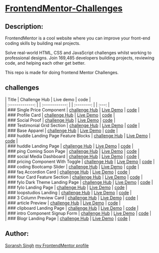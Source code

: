 # [FrontendMentor-Challenges](https://www.frontendmentor.io)

## Description:

FrontendMentor is a cool website where you can improve your front-end coding skills by building real projects.

Solve real-world HTML, CSS and JavaScript challenges whilst working to professional designs. Join 169,485 developers building projects, reviewing code, and helping each other get better.

This repo is made for doing frontend Mentor Challenges.

## challenges

 |   Title          |   Challenge Hub  |   Live demo  |   code  |  
 |   :-------------: |   |  :------------: |   |  :--------: |   |  :---: |  
 |   ### Single Price Component |  [challenge Hub]() |   [Live Demo]() |   [code]() |  
 |   ### Profile Card |   [challenge Hub]() |   [Live Demo]() |   [code]() |  
 |   ### Social Proof |  [challenge Hub]() |   [Live Demo]() |   [code]() |  
 |  ### Testimonial Grid Section |   [challenge Hub]() |   [Live Demo]() |   [code]() |  
 |  ### Base Apparel |   [challenge Hub]() |   [Live Demo]() |   [code]() |  
 |  ### huddle Landing Page Feature Blocks |   [challenge Hub]() |   [Live Demo]() |   [code]() |  
 |  ### huddle Landing Page |   [challenge Hub]() |   [Live Demo]() |   [code]() |  
 |  ### ping Coming Soon Page |   [challenge Hub]() |   [Live Demo]() |   [code]() |  
 |  ### social Media Dashboard |   [challenge Hub]() |   [Live Demo]() |   [code]() |  
 |  ### pricing Component With Toggle |   [challenge Hub]() |   [Live Demo]() |   [code]() |  
 |  ### coding Bootcamp Slider |   [challenge Hub]() |   [Live Demo]() |   [code]() |  
 |  ### faq Accordion Card |   [challenge Hub]() |   [Live Demo]() |   [code]() |  
 |  ### four Card Feature Section |   [challenge Hub]() |   [Live Demo]() |   [code]() |  
 |  ### fylo Dark Theme Landing Page |   [challenge Hub]() |   [Live Demo]() |   [code]() |  
 |  ### fylo Landing Page |   [challenge Hub]() |   [Live Demo]() |   [code]() |  
 |  ### loopstudios Landing |   [challenge Hub]() |   [Live Demo]() |   [code]() |  
 |  ### 3 Column Preview Card |   [challenge Hub]() |   [Live Demo]() |   [code]() |  
 |  ### article Preview |   [challenge Hub]() |   [Live Demo]() |   [code]() |  
 |  ### clipboard Landing Page |   [challenge Hub]() |   [Live Demo]() |   [code]() |  
 |  ### intro Component Signup Form |   [challenge Hub]() |   [Live Demo]() |   [code]() |  
 |  ### Blogr Landing Page |   [challenge Hub]() |   [Live Demo]() |   [code]() |  


## Author:

[Soransh Singh](https://soransh-singh.github.io/)
[my FrontendMentor profile](https://www.frontendmentor.io/profile/soransh-singh)

